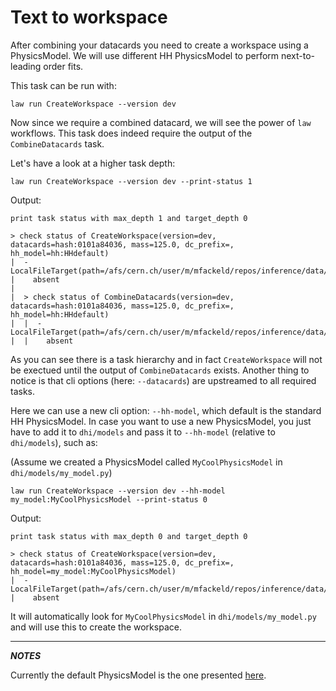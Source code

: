 # Text to workspace

After combining your datacards you need to create a workspace using a PhysicsModel. We will use different HH PhysicsModel to perform next-to-leading order fits.

This task can be run with:

```shell
law run CreateWorkspace --version dev
```

Now since we require a combined datacard, we will see the power of `law` workflows. This task does indeed require the output of the `CombineDatacards` task.

Let's have a look at a higher task depth:
```shell
law run CreateWorkspace --version dev --print-status 1
```
Output:
```shell
print task status with max_depth 1 and target_depth 0

> check status of CreateWorkspace(version=dev, datacards=hash:0101a84036, mass=125.0, dc_prefix=, hh_model=hh:HHdefault)
|  - LocalFileTarget(path=/afs/cern.ch/user/m/mfackeld/repos/inference/data/store/CreateWorkspace/m125.0/model_hh_HHdefault/dev/workspace.root)
|    absent
|
|  > check status of CombineDatacards(version=dev, datacards=hash:0101a84036, mass=125.0, dc_prefix=, hh_model=hh:HHdefault)
|  |  - LocalFileTarget(path=/afs/cern.ch/user/m/mfackeld/repos/inference/data/store/CombineDatacards/m125.0/model_hh_HHdefault/dev/datacard.txt)
|  |    absent
```
As you can see there is a task hierarchy and in fact `CreateWorkspace` will not be exectued until the output of `CombineDatacards` exists. Another thing to notice is that cli options (here: `--datacards`) are upstreamed to all required tasks.

Here we can use a new cli option: `--hh-model`, which default is the standard HH PhysicsModel. In case you want to use a new PhysicsModel, you just have to add it to `dhi/models` and pass it to `--hh-model` (relative to `dhi/models`), such as:

(Assume we created a PhysicsModel called `MyCoolPhysicsModel` in `dhi/models/my_model.py`)
```shell
law run CreateWorkspace --version dev --hh-model my_model:MyCoolPhysicsModel --print-status 0
```
Output:
```shell
print task status with max_depth 0 and target_depth 0

> check status of CreateWorkspace(version=dev, datacards=hash:0101a84036, mass=125.0, dc_prefix=, hh_model=my_model:MyCoolPhysicsModel)
|  - LocalFileTarget(path=/afs/cern.ch/user/m/mfackeld/repos/inference/data/store/CreateWorkspace/m125.0/model_my_model_MyCoolPhysicsModel/dev/workspace.root)
|    absent
```
It will automatically look for `MyCoolPhysicsModel` in `dhi/models/my_model.py` and will use this to create the workspace.

---
**_NOTES_**

Currently the default PhysicsModel is the one presented [here](https://indico.cern.ch/event/885273/contributions/3812533/attachments/2016615/3370728/HH_combine_model_7Apr2018.pdf).
